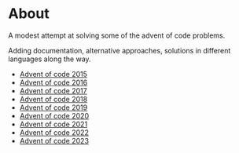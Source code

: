 # About

A modest attempt at solving some of the advent of code problems.

Adding documentation, alternative approaches, solutions in different
languages along the way.

- [Advent of code 2015](./2015/README.md)
- [Advent of code 2016](./2016/README.md)
- [Advent of code 2017](./2017/README.md)
- [Advent of code 2018](./2018/README.md)
- [Advent of code 2019](./2019/README.md)
- [Advent of code 2020](./2020/README.md)
- [Advent of code 2021](./2021/README.md)
- [Advent of code 2022](./2022/README.md)
- [Advent of code 2023](./2023/README.md)

